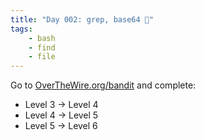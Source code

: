 ```yaml
---
title: "Day 002: grep, base64 🔎"
tags: 
    - bash
    - find
    - file
---
```

Go to [OverTheWire.org/bandit](https://overthewire.org/wargames/bandit/) and complete:
- Level 3 → Level 4
- Level 4 → Level 5
- Level 5 → Level 6